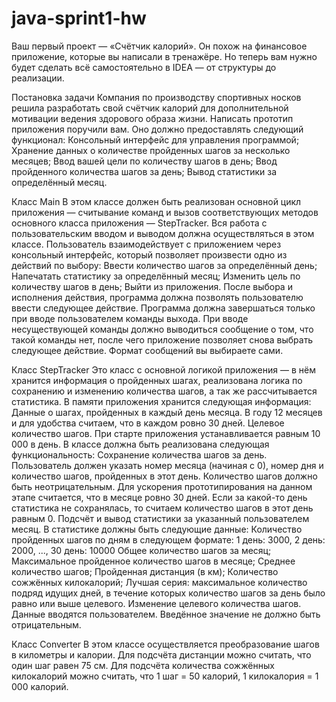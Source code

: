 # java-sprint1-hw
Ваш первый проект — «Счётчик калорий». Он похож на финансовое приложение, которые вы написали в тренажёре. Но теперь вам нужно будет сделать всё самостоятельно в IDEA — от структуры до реализации.

Постановка задачи
Компания по производству спортивных носков решила разработать свой счётчик калорий для дополнительной мотивации ведения здорового образа жизни. Написать прототип приложения поручили вам.
Оно должно предоставлять следующий функционал:
Консольный интерфейс для управления программой;
Хранение данных о количестве пройденных шагов за несколько месяцев;
Ввод вашей цели по количеству шагов в день;
Ввод пройденного количества шагов за день;
Вывод статистики за определённый месяц.

Класс Main
В этом классе должен быть реализован основной цикл приложения — считывание команд и вызов соответствующих методов основного класса приложения — StepTracker. Вся работа с пользовательским вводом и выводом должна осуществляться в этом классе.
Пользователь взаимодействует с приложением через консольный интерфейс, который позволяет произвести одно из действий по выбору:
Ввести количество шагов за определённый день;
Напечатать статистику за определённый месяц;
Изменить цель по количеству шагов в день;
Выйти из приложения.
После выбора и исполнения действия, программа должна позволять пользователю ввести следующее действие. Программа должна завершаться только при вводе пользователем команды выхода. При вводе несуществующей команды должно выводиться сообщение о том, что такой команды нет, после чего приложение позволяет снова выбрать следующее действие. Формат сообщений вы выбираете сами.

Класс StepTracker
Это класс с основной логикой приложения — в нём хранится информация о пройденных шагах, реализована логика по сохранению и изменению количества шагов, а так же рассчитывается статистика.
В памяти приложения хранится следующая информация:
Данные о шагах, пройденных в каждый день месяца. В году 12 месяцев и для удобства считаем, что в каждом ровно 30 дней.
Целевое количество шагов. При старте приложения устанавливается равным 10 000 в день.
В классе должна быть реализована следующая функциональность:
Сохранение количества шагов за день. Пользователь должен указать номер месяца (начиная с 0), номер дня и количество шагов, пройденных в этот день. Количество шагов должно быть неотрицательным. Для ускорения прототипирования на данном этапе считается, что в месяце ровно 30 дней. Если за какой-то день статистика не сохранялась, то считаем количество шагов в этот день равным 0.
Подсчёт и вывод статистики за указанный пользователем месяц. В статистике должны быть следующие данные:
Количество пройденных шагов по дням в следующем формате:
1 день: 3000, 2 день: 2000, ..., 30 день: 10000
Общее количество шагов за месяц;
Максимальное пройденное количество шагов в месяце;
Среднее количество шагов;
Пройденная дистанция (в км);
Количество сожжённых килокалорий;
Лучшая серия: максимальное количество подряд идущих дней, в течение которых количество шагов за день было равно или выше целевого.
Изменение целевого количества шагов. Данные вводятся пользователем. Введённое значение не должно быть отрицательным.

Класс Converter
В этом классе осуществляется преобразование шагов в километры и калории.
Для подсчёта дистанции можно считать, что один шаг равен 75 см.
Для подсчёта количества сожжённых килокалорий можно считать, что 1 шаг = 50 калорий, 1 килокалория = 1 000 калорий.